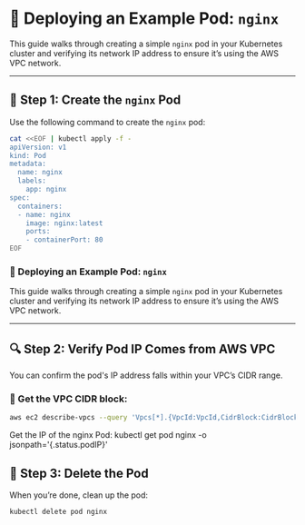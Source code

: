 # 🐳 Deploying an Example Pod: `nginx`

This guide walks through creating a simple `nginx` pod in your Kubernetes cluster and verifying its network IP address to ensure it’s using the AWS VPC network.

---

## 🚀 Step 1: Create the `nginx` Pod

Use the following command to create the `nginx` pod:

```bash
cat <<EOF | kubectl apply -f -
apiVersion: v1
kind: Pod
metadata:
  name: nginx
  labels:
    app: nginx
spec:
  containers:
  - name: nginx
    image: nginx:latest
    ports:
    - containerPort: 80
EOF
```

### 🐳 Deploying an Example Pod: `nginx`

This guide walks through creating a simple `nginx` pod in your Kubernetes cluster and verifying its network IP address to ensure it’s using the AWS VPC network.

---

## 🔍 Step 2: Verify Pod IP Comes from AWS VPC

You can confirm the pod's IP address falls within your VPC’s CIDR range.

### 📌 Get the VPC CIDR block:
```bash
aws ec2 describe-vpcs --query 'Vpcs[*].{VpcId:VpcId,CidrBlock:CidrBlock}' --output table
```
Get the IP of the nginx Pod:
kubectl get pod nginx -o jsonpath='{.status.podIP}'


## 🧹 Step 3: Delete the Pod
When you’re done, clean up the pod:
```bash
kubectl delete pod nginx
```

